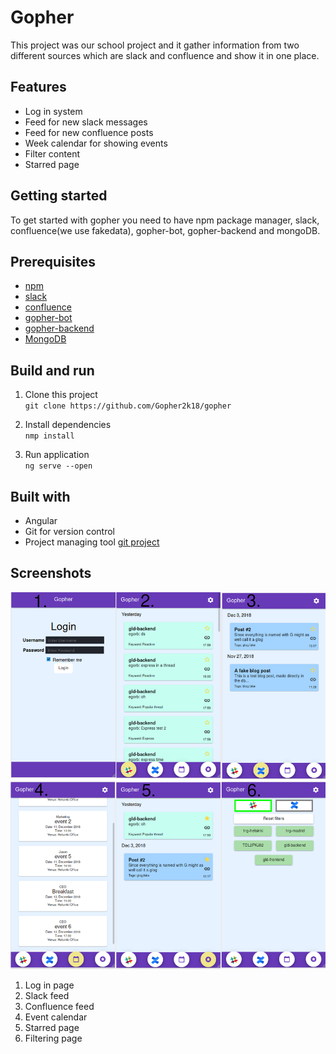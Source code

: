 # Gopher

This project was our school project and it gather information from two different sources which are slack and confluence and show it in one place.

## Features
* Log in system
* Feed for new slack messages
* Feed for new confluence posts
* Week calendar for showing events
* Filter content
* Starred page

## Getting started
To get started with gopher you need to have npm package manager, slack, confluence(we use fakedata), gopher-bot, gopher-backend and mongoDB.

## Prerequisites
* [npm](https://www.npmjs.com/get-npm)
* [slack](https://slack.com/)
* [confluence](https://www.atlassian.com/software/confluence)
* [gopher-bot](https://github.com/Gopher2k18/gopher-bot)
* [gopher-backend](https://github.com/Gopher2k18/gopher-backend)
* [MongoDB](https://www.mongodb.com/)

## Build and run

1. Clone this project \
`git clone https://github.com/Gopher2k18/gopher`

2. Install dependencies \
`nmp install`

3. Run application \
 `ng serve --open`

## Built with
 * Angular
 * Git for version control
 * Project managing tool [git project](https://github.com/Gopher2k18/gopher/projects/1)
 
 ## Screenshots
 ![Screenshot](gopher-image.png)
 1. Log in page
 2. Slack feed
 3. Confluence feed
 4. Event calendar
 5. Starred page
 6. Filtering page
